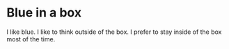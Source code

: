 # Blue in a box

I like blue. I like to think outside of the box. I prefer to stay inside of the box most of the time. 
